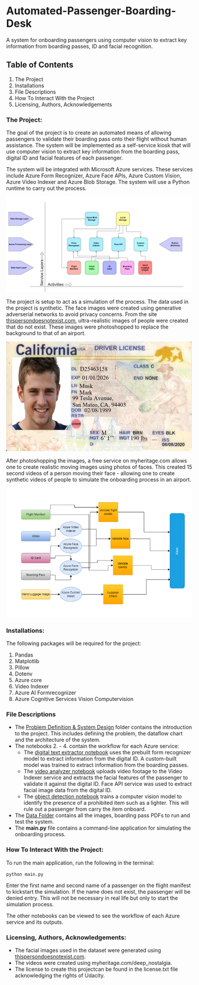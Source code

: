 # Automated-Passenger-Boarding-Desk

A system for onboarding passengers using computer vision to extract key information from boarding passes, ID and facial recognition.  

## Table of Contents
1. The Project
2. Installations
3. File Descriptions
4. How To Interact With the Project
5. Licensing, Authors, Acknowledgements

### The Project: 

The goal of the project is to create an automated means of allowing passengers to validate their boarding pass onto their flight without human assistance. The system will be implemented as a self-service kiosk that will use computer vision to extract key information from the boarding pass, digital ID and facial features of each passenger. 

The system will be integrated with Microsoft Azure services. These services include Azure Form Recognizer, Azure Face APIs, Azure Custom Vision, Azure Video Indexer and Azure Blob Storage. The system will use a Python runtime to carry out the process. 

![Architecture Diagram](./Screenshots/Architecture%20Diagram.png)

The project is setup to act as a simulation of the process. The data used in the project is synthetic. The face images were created using generative adverserial networks to avoid privacy concerns. From the site [thispersondoesnotexist.com](https://thispersondoesnotexist.com/), ultra-realistic images of people were created that do not exist. These images were photoshopped to replace the background to that of an airport. 

![ca-dl-mark-musk.png](./data/digital_id_template/Test-Images/ca-dl-mark-musk.png)

After photoshopping the images, a free service on myheritage.com allows one to create realistic moving images using photos of faces. This created 15 second videos of a person moving their face - allowing one to create synthetic videos of people to simulate the onboarding process in an airport.  

![Automated Passenger Kiosk Desk](./Screenshots/Automated%20Passenger%20Kiosk%20Desk.png)

### Installations: 
The following packages will be required for the project: 
1. Pandas
2. Matplotlib
3. Pillow
4. Dotenv
5. Azure core
6. Video Indexer
7. Azure AI Formrecognizer
8. Azure Cognitive Services Vision Computervision

### File Descriptions

- The [Problem Definition & System Design](./1.%20Problem%20Defintion%20%26%20System%20Design/) folder contains the introduction to the project. This includes defining the problem, the dataflow chart and the architecture of the system. 
- The notebooks 2. - 4. contain the workflow for each Azure service: 
    - The [digital text extractor notebook](2.%20digital-text-extractor.ipynb) uses the prebuilt form recognizer model to extract information from the digital ID. A custom-built model was trained to extract information from the boarding passes.
    - The [video analyzer notebook](3.%20video_analyzer.ipynb) uploads video footage to the Video Indexer service and extracts the facial features of the passenger to validate it against the digital ID. Face API service was used to extract facial image data from the digital ID. 
    - The [object detection notebook](4.%20object-detection.ipynb) trains a computer vision model to identify the presence of a prohibited item such as a lighter. This will rule out a passenger from carry the item onboard. 
- The [Data Folder](./data/) contains all the images, boarding pass PDFs to run and test the system.      
- The **main.py** file contains a command-line application for simulating the onboarding process.

### How To Interact With the Project:

To run the main application, run the following in the terminal: 
```
python main.py
``` 
Enter the first name and second name of a passenger on the flight manifest to kickstart the simulation. If the name does not exist, the passenger will be denied entry. This will not be necessary in real life but only to start the simulation process. 

The other notebooks can be viewed to see the workflow of each Azure service and its outputs. 

### Licensing, Authors, Acknowledgements: 

- The facial images used in the dataset were generated using [thispersondoesnotexist.com](https://thispersondoesnotexist.com/). 
- The videos were created using myheritage.com/deep_nostalgia. 
- The license to create this projectcan be found in the license.txt file acknowledging the rights of Udacity. 
